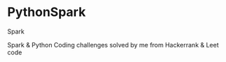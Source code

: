 # PythonSpark
Spark


Spark &amp; Python Coding challenges solved by me from Hackerrank &amp; Leet code
